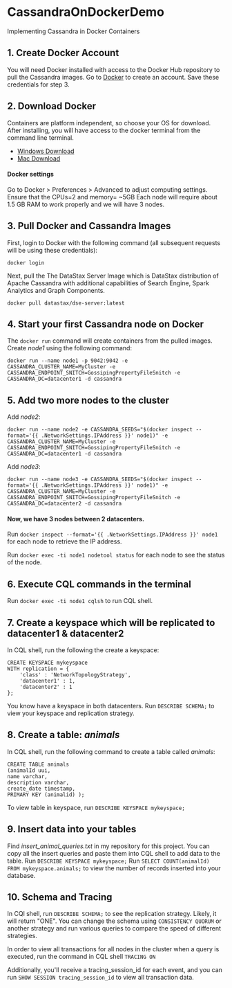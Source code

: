 # CassandraOnDockerDemo
Implementing Cassandra in Docker Containers

## 1. Create Docker Account
You will need Docker installed with access to the Docker Hub repository to pull the Cassandra images. Go to [Docker](https://hub.docker.com/) to create an account. Save these credentials for step 3.

## 2. Download Docker
Containers are platform independent, so choose your OS for download. 
After installing, you will have access to the docker terminal from the command line terminal.
- [Windows Download](https://docs.docker.com/docker-for-windows/install/)
- [Mac Download](https://docs.docker.com/docker-for-mac/install/)

#### Docker settings
Go to Docker > Preferences > Advanced to adjust computing settings.
Ensure that the CPUs=2 and memory= ~5GB 
Each node will require about 1.5 GB RAM to work properly and we will have 3 nodes.


## 3. Pull Docker and Cassandra Images
First, login to Docker with the following command (all subsequent requests will be using these credentials):
```
docker login
```
Next, pull the The DataStax Server Image which is DataStax distribution of Apache Cassandra with additional capabilities of Search Engine, Spark Analytics and Graph Components.
```
docker pull datastax/dse-server:latest
```

## 4. Start your first Cassandra node on Docker
The `docker run` command will create containers from the pulled images.
Create *node1* using the following command:
```
docker run --name node1 -p 9042:9042 -e CASSANDRA_CLUSTER_NAME=MyCluster -e CASSANDRA_ENDPOINT_SNITCH=GossipingPropertyFileSnitch -e CASSANDRA_DC=datacenter1 -d cassandra
```
## 5. Add two more nodes to the cluster
Add *node2*:
```
docker run --name node2 -e CASSANDRA_SEEDS="$(docker inspect --format='{{ .NetworkSettings.IPAddress }}' node1)" -e CASSANDRA_CLUSTER_NAME=MyCluster -e CASSANDRA_ENDPOINT_SNITCH=GossipingPropertyFileSnitch -e CASSANDRA_DC=datacenter1 -d cassandra
```
Add *node3*:
```
docker run --name node3 -e CASSANDRA_SEEDS="$(docker inspect --format='{{ .NetworkSettings.IPAddress }}' node1)" -e CASSANDRA_CLUSTER_NAME=MyCluster -e CASSANDRA_ENDPOINT_SNITCH=GossipingPropertyFileSnitch -e CASSANDRA_DC=datacenter2 -d cassandra
```
#### Now, we have 3 nodes between 2 datacenters.
Run `docker inspect --format='{{ .NetworkSettings.IPAddress }}' node1` for each node to retrieve the IP address.

Run `docker exec -ti node1 nodetool status` for each node to see the status of the node.

## 6. Execute CQL commands in the terminal
Run `docker exec -ti node1 cqlsh` to run CQL shell.

## 7. Create a keyspace which will be replicated to datacenter1 & datacenter2
In CQL shell, run the following the create a keyspace:
```
CREATE KEYSPACE mykeyspace
WITH replication = {
	'class' : 'NetworkTopologyStrategy',
	'datacenter1' : 1,
	'datacenter2' : 1
};
```
You know have a keyspace in both datacenters. Run `DESCRIBE SCHEMA;` to view your keyspace and replication strategy.

## 8. Create a table: *animals*
In CQL shell, run the following command to create a table called *animals*:
```
CREATE TABLE animals
(animalId uui, 
name varchar, 
description varchar, 
create_date timestamp, 
PRIMARY KEY (animalid) );
```
To view table in keyspace, run `DESCRIBE KEYSPACE mykeyspace;`

## 9. Insert data into your tables
Find *insert_animal_queries.txt* in my repository for this project. 
You can copy all the insert queries and paste them into CQL shell to add data to the table. 
Run `DESCRIBE KEYSPACE mykeyspace;`
Run `SELECT COUNT(animalId) FROM mykeyspace.animals;` to view the number of records inserted into your database.

## 10. Schema and Tracing
In CQl shell, run `DESCRIBE SCHEMA;` to see the replication strategy. Likely, it will return "ONE".
You can change the schema using `CONSISTENCY QUORUM` or another strategy and run various queries to compare the speed of different strategies. 

In order to view all transactions for all nodes in the cluster when a query is executed, run the command in CQL shell `TRACING ON`

Additionally, you'll receive a tracing_session_id for each event, and you can run `SHOW SESSION tracing_session_id` to view all transaction data. 
